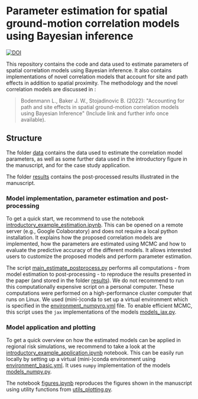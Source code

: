 # Parameter estimation for spatial ground-motion correlation models using Bayesian inference

[![DOI](https://zenodo.org/badge/542139247.svg)](https://zenodo.org/badge/latestdoi/542139247)

This repository contains the code and data used to estimate parameters of spatial correlation models using Bayesian inference. It also contains implementations of novel correlation models that account for site and path effects in addition to spatial proximity. The methodology and the novel correlation models are discussed in :
> Bodenmann L., Baker J. W., Stojadinovic B. (2022): "Accounting for path and site effects in spatial ground-motion correlation models using Bayesian Inference" (Include link and further info once available).

## Structure

The folder [data](data/) contains the data used to estimate the correlation model parameters, as well as some further data used in the introductory figure in the manuscript, and for the case study application.

The folder [results](results/) contains the post-processed results illustrated in the manuscript.

### Model implementation, parameter estimation and post-processing

To get a quick start, we recommend to use the notebook [introductory_example_estimation.ipynb](introductory_example_estimation.ipynb). This can be opened on a remote server (e.g., Google Colaboratory) and does not require a local python installation. It explains how the proposed correlation models are implemented, how the parameters are estimated using MCMC and how to evaluate the predictive accuracy of the different models. It allows interested users to customize the proposed models and perform parameter estimation. 

The script [main_estimate_postprocess.py](main_estimate_postprocess.py) performs all computations - from model estimation to post-processing - to reproduce the results presented in the paper (and stored in the folder [results](results/)). We do not recommend to run this computationally expensive script on a personal computer. These computations were performed on a high-performance cluster computer that runs on Linux. We used (mini-)conda to set up a virtual environment which is specified in the [environment_numpyro.yml](environment_numpyro.yml) file. To enable efficient MCMC, this script uses the `jax` implementations of the models [models_jax.py](models_jax.py).

### Model application and plotting

To get a quick overview on how the estimated models can be applied in regional risk simulations, we recommend to take a look at the [introductory_example_application.ipynb](introductory_example_application.ipynb) notebook. This can be easily run locally by setting up a virtual (mini-)conda environment using [environment_basic.yml](environment_basic.yml). It uses `numpy` implementation of the models [models_numpy.py](models_numpy.py).

The notebook [figures.ipynb](figures.ipynb) reproduces the figures shown in the manuscript using utility functions from [utils_plotting.py](utils_plotting.py).







